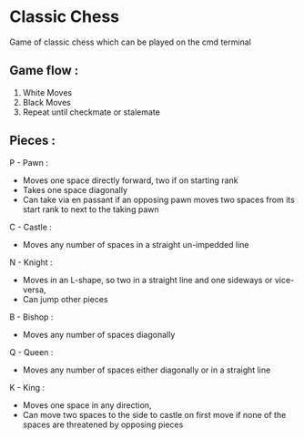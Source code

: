 # Classic Chess

Game of classic chess which can be played on the cmd terminal

## Game flow :
1. White Moves
2. Black Moves
3. Repeat until checkmate or stalemate

## Pieces :
P - Pawn :
- Moves one space directly forward, two if on starting rank
- Takes one space diagonally
- Can take via en passant if an opposing pawn moves two spaces from its start rank to next to the taking pawn
            
C - Castle :
- Moves any number of spaces in a straight un-impedded line

N - Knight :
- Moves in an L-shape, so two in a straight line and one sideways or vice-versa,
- Can jump other pieces
              
B - Bishop :
- Moves any number of spaces diagonally 

Q - Queen : 
- Moves any number of spaces either diagonally or in a straight line

K - King :   
- Moves one space in any direction,
- Can move two spaces to the side to castle on first move if none of the spaces are threatened by opposing pieces
